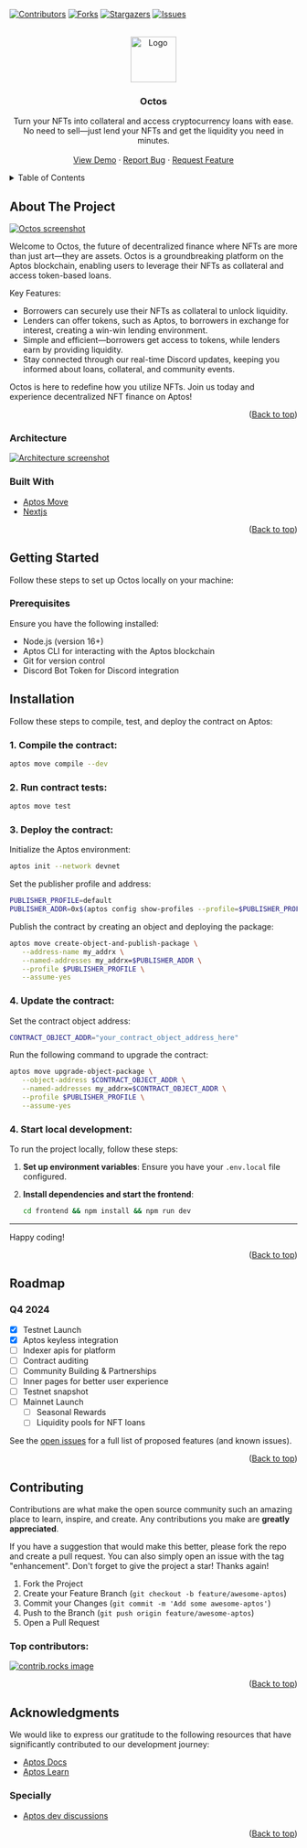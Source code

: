 <a id="readme-top"></a>

[![Contributors][contributors-shield]][contributors-url]
[![Forks][forks-shield]][forks-url]
[![Stargazers][stars-shield]][stars-url]
[![Issues][issues-shield]][issues-url]

<!-- PROJECT LOGO -->
<br />
<div align="center">
  <a href="https://github.com/ajaythxkur/octos">
    <img src="media-kit/logo.png" alt="Logo" width="80" height="80">
  </a>

  <h3 align="center">Octos</h3>

  <p align="center">
    Turn your NFTs into collateral and access cryptocurrency loans with ease. No need to sell—just lend your NFTs and get the liquidity you need in minutes.
    <br />
    <br />
    <a href="https://octos-xyz.vercel.app">View Demo</a>
    ·
    <a href="https://github.com/ajaythxkur/octos/issues/new?labels=bug&template=bug-report---.md">Report Bug</a>
    ·
    <a href="https://github.com/ajaythxkur/octos/issues/new?labels=enhancement&template=feature-request---.md">Request Feature</a>
  </p>
</div>

<!-- TABLE OF CONTENTS -->
<details>
  <summary>Table of Contents</summary>
  <ol>
    <li>
      <a href="#about-the-project">About The Project</a>
      <ul>
        <li><a href="#built-with">Built With</a></li>
      </ul>
    </li>
    <li><a href="#architecture">Architecture</a></li>
    <li>
      <a href="#getting-started">Getting Started</a>
      <ul>
        <li><a href="#prerequisites">Prerequisites</a></li>
        <li><a href="#installation">Installation</a></li>
      </ul>
    </li>
    <li><a href="#roadmap">Roadmap</a></li>
    <li><a href="#contributing">Contributing</a></li>
    <li><a href="#acknowledgments">Acknowledgments</a></li>
  </ol>
</details>

<!-- ABOUT THE PROJECT -->

## About The Project

[![Octos screenshot][product-screenshot]](https://octos-xyz.vercel.app)

Welcome to Octos, the future of decentralized finance where NFTs are more than just art—they are assets. Octos is a groundbreaking platform on the Aptos blockchain, enabling users to leverage their NFTs as collateral and access token-based loans.

Key Features:

- Borrowers can securely use their NFTs as collateral to unlock liquidity.
- Lenders can offer tokens, such as Aptos, to borrowers in exchange for interest, creating a win-win lending environment.
- Simple and efficient—borrowers get access to tokens, while lenders earn by providing liquidity.
- Stay connected through our real-time Discord updates, keeping you informed about loans, collateral, and community events.

Octos is here to redefine how you utilize NFTs. Join us today and experience decentralized NFT finance on Aptos!

<p align="right">(<a href="#readme-top">Back to top</a>)</p>

### Architecture

[![Architecture screenshot][architecture-screenshot]](https://octos-xyz.vercel.app)

### Built With

- [Aptos Move][Move-url]
- [Nextjs][Next-url]

<p align="right">(<a href="#readme-top">Back to top</a>)</p>

<!-- GETTING STARTED -->

## Getting Started

Follow these steps to set up Octos locally on your machine:

### Prerequisites

Ensure you have the following installed:

- Node.js (version 16+)
- Aptos CLI for interacting with the Aptos blockchain
- Git for version control
- Discord Bot Token for Discord integration

## Installation

Follow these steps to compile, test, and deploy the contract on Aptos:

### 1. Compile the contract:

```bash
aptos move compile --dev
```

### 2. Run contract tests:

```bash
aptos move test
```

### 3. Deploy the contract:

Initialize the Aptos environment:

```bash
aptos init --network devnet
```

Set the publisher profile and address:

```bash
PUBLISHER_PROFILE=default
PUBLISHER_ADDR=0x$(aptos config show-profiles --profile=$PUBLISHER_PROFILE | grep 'account' | sed -n 's/.*"account": \"\(.*\)\".*/\1/p')
```

Publish the contract by creating an object and deploying the package:

```bash
aptos move create-object-and-publish-package \
   --address-name my_addrx \
   --named-addresses my_addrx=$PUBLISHER_ADDR \
   --profile $PUBLISHER_PROFILE \
   --assume-yes
```

### 4. Update the contract:

Set the contract object address:

```bash
CONTRACT_OBJECT_ADDR="your_contract_object_address_here"
```

Run the following command to upgrade the contract:

```bash
aptos move upgrade-object-package \
   --object-address $CONTRACT_OBJECT_ADDR \
   --named-addresses my_addrx=$CONTRACT_OBJECT_ADDR \
   --profile $PUBLISHER_PROFILE \
   --assume-yes
```

### 4. Start local development:

To run the project locally, follow these steps:

1. **Set up environment variables**: Ensure you have your `.env.local` file configured.
2. **Install dependencies and start the frontend**:

   ```bash
   cd frontend && npm install && npm run dev
   ```
---

Happy coding!

<p align="right">(<a href="#readme-top">Back to top</a>)</p>

<!-- ROADMAP -->

## Roadmap 

### Q4 2024

- [x] Testnet Launch
- [x] Aptos keyless integration
- [ ] Indexer apis for platform
- [ ] Contract auditing
- [ ] Community Building & Partnerships
- [ ] Inner pages for better user experience
- [ ] Testnet snapshot
- [ ] Mainnet Launch
  - [ ] Seasonal Rewards
  - [ ] Liquidity pools for NFT loans

See the [open issues](https://github.com/ajaythxkur/octos/issues) for a full list of proposed features (and known issues).

<p align="right">(<a href="#readme-top">Back to top</a>)</p>

<!-- CONTRIBUTING -->

## Contributing

Contributions are what make the open source community such an amazing place to learn, inspire, and create. Any contributions you make are **greatly appreciated**.

If you have a suggestion that would make this better, please fork the repo and create a pull request. You can also simply open an issue with the tag "enhancement".
Don't forget to give the project a star! Thanks again!

1. Fork the Project
2. Create your Feature Branch (`git checkout -b feature/awesome-aptos`)
3. Commit your Changes (`git commit -m 'Add some awesome-aptos'`)
4. Push to the Branch (`git push origin feature/awesome-aptos`)
5. Open a Pull Request

### Top contributors:

<a href="https://github.com/ajaythxkur/octos/graphs/contributors">
  <img src="https://iili.io/JnHoQ8F.png" alt="contrib.rocks image" />
</a>

<p align="right">(<a href="#readme-top">Back to top</a>)</p>

<!-- ACKNOWLEDGMENTS -->

## Acknowledgments

We would like to express our gratitude to the following resources that have significantly contributed to our development journey:

- [Aptos Docs](https://aptos.dev)
- [Aptos Learn](https://learn.aptoslabs.com)

### Specially

- [Aptos dev discussions](https://github.com/aptos-labs/aptos-developer-discussions/discussions)

<p align="right">(<a href="#readme-top">Back to top</a>)</p>

[contributors-shield]: https://img.shields.io/github/contributors/ajaythxkur/wiz_protocol.svg?style=for-the-badge
[contributors-url]: https://github.com/ajaythxkur/octos/graphs/contributors
[forks-shield]: https://img.shields.io/github/forks/ajaythxkur/octos.svg?style=for-the-badge
[forks-url]: https://github.com/ajaythxkur/octos/network/members
[stars-shield]: https://img.shields.io/github/stars/ajaythxkur/octos.svg?style=for-the-badge
[stars-url]: https://github.com/ajaythxkur/octos/stargazers
[issues-shield]: https://img.shields.io/github/issues/ajaythxkur/octos.svg?style=for-the-badge
[issues-url]: https://github.com/ajaythxkur/octos/issues
[github-url]: https://github.com/ajaythxkur/octos
[product-screenshot]: media-kit/screenshot.png
[Next.js]: https://img.shields.io/badge/next.js-000000?style=for-the-badge&logo=nextdotjs&logoColor=white
[Next-url]: https://nextjs.org/
[Move]: media-kit/move.png?style=for-the-badge
[Move-url]: https://aptos.dev/en/build/smart-contracts
[architecture-screenshot]: media-kit/architecture.jpeg
